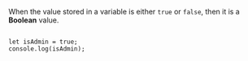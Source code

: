 When the value stored in a variable
is either `true` or `false`,
then it is a **Boolean** value.

<Editor lang="javascript">
<code>
let isAdmin = true;
console.log(isAdmin);
</code>
</Editor>